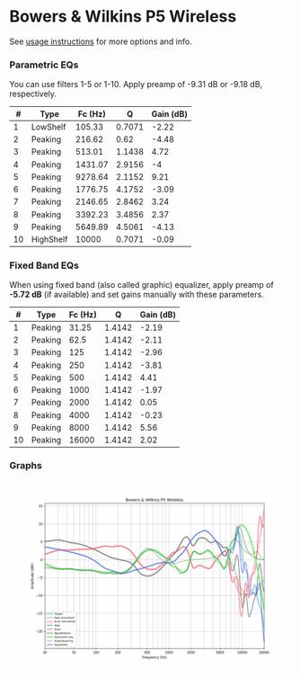 # Bowers & Wilkins P5 Wireless
See [usage instructions](https://github.com/jaakkopasanen/AutoEq#usage) for more options and info.

### Parametric EQs
You can use filters 1-5 or 1-10. Apply preamp of -9.31 dB or -9.18 dB, respectively.

|   # | Type      |   Fc (Hz) |      Q |   Gain (dB) |
|-----|-----------|-----------|--------|-------------|
|   1 | LowShelf  |    105.33 | 0.7071 |       -2.22 |
|   2 | Peaking   |    216.62 | 0.62   |       -4.48 |
|   3 | Peaking   |    513.01 | 1.1438 |        4.72 |
|   4 | Peaking   |   1431.07 | 2.9156 |       -4    |
|   5 | Peaking   |   9278.64 | 2.1152 |        9.21 |
|   6 | Peaking   |   1776.75 | 4.1752 |       -3.09 |
|   7 | Peaking   |   2146.65 | 2.8462 |        3.24 |
|   8 | Peaking   |   3392.23 | 3.4856 |        2.37 |
|   9 | Peaking   |   5649.89 | 4.5061 |       -4.13 |
|  10 | HighShelf |  10000    | 0.7071 |       -0.09 |

### Fixed Band EQs
When using fixed band (also called graphic) equalizer, apply preamp of **-5.72 dB** (if available) and set gains manually with these parameters.

|   # | Type    |   Fc (Hz) |      Q |   Gain (dB) |
|-----|---------|-----------|--------|-------------|
|   1 | Peaking |     31.25 | 1.4142 |       -2.19 |
|   2 | Peaking |     62.5  | 1.4142 |       -2.11 |
|   3 | Peaking |    125    | 1.4142 |       -2.96 |
|   4 | Peaking |    250    | 1.4142 |       -3.81 |
|   5 | Peaking |    500    | 1.4142 |        4.41 |
|   6 | Peaking |   1000    | 1.4142 |       -1.97 |
|   7 | Peaking |   2000    | 1.4142 |        0.05 |
|   8 | Peaking |   4000    | 1.4142 |       -0.23 |
|   9 | Peaking |   8000    | 1.4142 |        5.56 |
|  10 | Peaking |  16000    | 1.4142 |        2.02 |

### Graphs
![](./Bowers%20&%20Wilkins%20P5%20Wireless.png)
